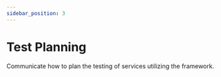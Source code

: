 ```yaml
---
sidebar_position: 3
---
```


# Test Planning

Communicate how to plan the testing of services utilizing the framework.